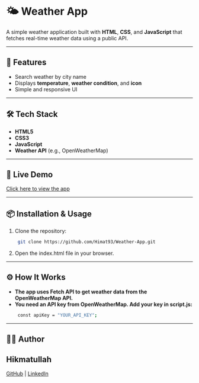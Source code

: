 # 🌤 Weather App

A simple weather application built with **HTML**, **CSS**, and **JavaScript** that fetches real-time weather data using a public API.

---

## 🚀 Features
- Search weather by city name
- Displays **temperature**, **weather condition**, and **icon**
- Simple and responsive UI

---

## 🛠 Tech Stack
- **HTML5**
- **CSS3**
- **JavaScript**
- **Weather API** (e.g., OpenWeatherMap)

---

## 🔗 Live Demo
[Click here to view the app](https://himat93.github.io/Weather-App/)

---


## 📦 Installation & Usage
1. Clone the repository:
   ```bash
    git clone https://github.com/Himat93/Weather-App.git
2. Open the index.html file in your browser.

--- 

## ⚙️ How It Works
- **The app uses Fetch API to get weather data from the OpenWeatherMap API.**
- **You need an API key from OpenWeatherMap. Add your key in script.js:**
  ```bash
   const apiKey = "YOUR_API_KEY";
---

## 🧑‍💻 Author
## Hikmatullah
[GitHub](https://github.com/Himat93) | [LinkedIn](https://www.linkedin.com/in/hikmatullah-himat-713b8b1a4/?lipi=urn%3Ali%3Apage%3Aprofile_common_profile_index%3Bff59d5a8-d7a6-4ec4-ba10-2d603235a557)
